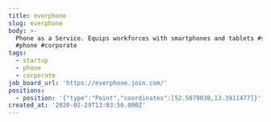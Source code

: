 ```yaml
---
title: everphone
slug: everphone
body: >-
  Phone as a Service. Equips workforces with smartphones and tablets #startup
  #phone #corporate
tags:
  - startup
  - phone
  - corporate
job_board_url: 'https://everphone.join.com/'
positions:
  - position: '{"type":"Point","coordinates":[52.5079038,13.3911477]}'
created_at: '2020-02-29T13:03:56.000Z'
---
```


